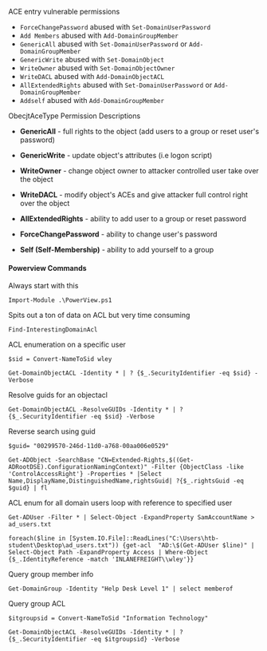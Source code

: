 
ACE entry vulnerable permissions
- `ForceChangePassword` abused with `Set-DomainUserPassword`
- `Add Members` abused with `Add-DomainGroupMember`
- `GenericAll` abused with `Set-DomainUserPassword` or `Add-DomainGroupMember`
- `GenericWrite` abused with `Set-DomainObject`
- `WriteOwner` abused with `Set-DomainObjectOwner`
- `WriteDACL` abused with `Add-DomainObjectACL`
- `AllExtendedRights` abused with `Set-DomainUserPassword` or `Add-DomainGroupMember`
- `Addself` abused with `Add-DomainGroupMember`

ObecjtAceType Permission Descriptions
- **GenericAll** - full rights to the object (add users to a group or reset user's password)
    
- **GenericWrite** - update object's attributes (i.e logon script)
    
- **WriteOwner** - change object owner to attacker controlled user take over the object
    
- **WriteDACL** - modify object's ACEs and give attacker full control right over the object
    
- **AllExtendedRights** - ability to add user to a group or reset password
    
- **ForceChangePassword** - ability to change user's password
    
- **Self (Self-Membership)** - ability to add yourself to a group


#### Powerview Commands ####

Always start with this
```powershell-session
Import-Module .\PowerView.ps1
```


Spits out a ton of data on ACL but very time consuming
```powershell-session
Find-InterestingDomainAcl
```

ACL enumeration on a specific user
```powershell-session
$sid = Convert-NameToSid wley
```
```powershell-session
Get-DomainObjectACL -Identity * | ? {$_.SecurityIdentifier -eq $sid} -Verbose
```
Resolve guids for an objectacl
```powershell-session
Get-DomainObjectACL -ResolveGUIDs -Identity * | ? {$_.SecurityIdentifier -eq $sid} -Verbose
```

Reverse search using guid
```powershell-session
$guid= "00299570-246d-11d0-a768-00aa006e0529"
```
```powershell-session
Get-ADObject -SearchBase "CN=Extended-Rights,$((Get-ADRootDSE).ConfigurationNamingContext)" -Filter {ObjectClass -like 'ControlAccessRight'} -Properties * |Select Name,DisplayName,DistinguishedName,rightsGuid| ?{$_.rightsGuid -eq $guid} | fl
```

ACL enum for all domain users loop with reference to specified user
```powershell-session
Get-ADUser -Filter * | Select-Object -ExpandProperty SamAccountName > ad_users.txt
```
```powershell-session
foreach($line in [System.IO.File]::ReadLines("C:\Users\htb-student\Desktop\ad_users.txt")) {get-acl  "AD:\$(Get-ADUser $line)" | Select-Object Path -ExpandProperty Access | Where-Object {$_.IdentityReference -match 'INLANEFREIGHT\\wley'}}
```

Query group member info
```powershell-session
Get-DomainGroup -Identity "Help Desk Level 1" | select memberof
```

Query group ACL
```powershell-session
$itgroupsid = Convert-NameToSid "Information Technology"
```
```powershell-session
Get-DomainObjectACL -ResolveGUIDs -Identity * | ? {$_.SecurityIdentifier -eq $itgroupsid} -Verbose
```
